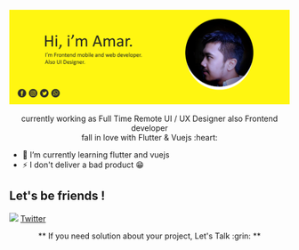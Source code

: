 <p align="center"><img src="header.jpg" width="800px" /></p>

<p align="center">currently working as Full Time Remote UI / UX Designer also Frontend developer<br/>
fall in love with Flutter & Vuejs :heart:</p>

- 🌱 I’m currently learning flutter and vuejs
- ⚡ I don't deliver a bad product :grin:

## Let's be friends !
<img src="https://img.icons8.com/dusk/64/000000/twitter.png" width="20"/>   [Twitter](https://twitter.com/amarmaulana06) <br/>

<p align="center"> ** If you need solution about your project, Let's Talk :grin: ** </p>

